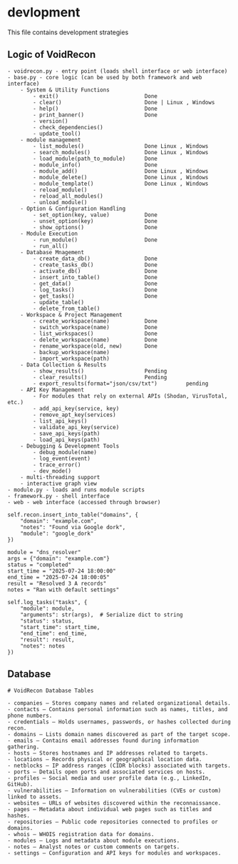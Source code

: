 # devlopment

This file contains development strategies

## Logic of VoidRecon
    - voidrecon.py - entry point (loads shell interface or web interface)
    - base.py - core logic (can be used by both framework and web interface)
        - System & Utility Functions
            - exit()                           Done
            - clear()                          Done | Linux , Windows
            - help()                           Done
            - print_banner()                   Done 
            - version()
            - check_dependencies()
            - update_tool()        
        - module management
            - list_modules()                   Done Linux , Windows
            - search_modules()                 Done Linux , Windows
            - load_module(path_to_module)      Done 
            - module_info()                    Done
            - module_add()                     Done Linux , Windows
            - module_delete()                  Done Linux , Windows
            - module_template()                Done Linux , Windows
            - reload_module()                  
            - reload_all_modules()
            - unload_module()
        - Option & Configuration Handling
            - set_option(key, value)           Done
            - unset_option(key)                Done 
            - show_options()                   Done
        - Module Execution
            - run_module()                     Done                  
            - run_all()
        - Database Mnagement 
            - create_data_db()                 Done
            - create_tasks_db()                Done
            - activate_db()                    Done
            - insert_into_table()              Done
            - get_data()                       Done
            - log_tasks()                      Done
            - get_tasks()                      Done
            - update_table()
            - delete_from_table()
        - Workspace & Project Management
            - create_workspace(name)           Done
            - switch_workspace(name)           Done         
            - list_workspaces()                Done
            - delete_workspace(name)           Done
            - rename_workspace(old, new)       Done
            - backup_workspace(name)
            - import_workspace(path)
        - Data Collection & Results
            - show_results()                   Pending
            - clear_results()                  Pending
            - export_results(format="json/csv/txt")         pending
        - API Key Management 
            - For modules that rely on external APIs (Shodan, VirusTotal, etc.)
            - add_api_key(service, key)
            - remove_apt_key(services)
            - list_api_keys()
            - validate_api_key(service)
            - save_api_keys(path)
            - load_api_keys(path)
        - Debugging & Development Tools
            - debug_module(name)
            - log_event(event)
            - trace_error()
            - dev_mode()
        - multi-threading support
        - interactive graph view
    - module.py - loads and runs module scripts
    - framework.py - shell interface
    - web - web interface (accessed through browser)


```
self.recon.insert_into_table("domains", {
    "domain": "example.com",
    "notes": "Found via Google dork",
    "module": "google_dork"
})

```

```
module = "dns_resolver"
args = {"domain": "example.com"}
status = "completed"
start_time = "2025-07-24 18:00:00"
end_time = "2025-07-24 18:00:05"
result = "Resolved 3 A records"
notes = "Ran with default settings"

self.log_tasks("tasks", {
    "module": module,
    "arguments": str(args),  # Serialize dict to string
    "status": status,
    "start_time": start_time,
    "end_time": end_time,
    "result": result,
    "notes": notes
}) 

```



## Database

    # VoidRecon Database Tables

    - companies — Stores company names and related organizational details.
    - contacts — Contains personal information such as names, titles, and phone numbers.
    - credentials — Holds usernames, passwords, or hashes collected during recon.
    - domains — Lists domain names discovered as part of the target scope.
    - emails — Contains email addresses found during information gathering.
    - hosts — Stores hostnames and IP addresses related to targets.
    - locations — Records physical or geographical location data.
    - netblocks — IP address ranges (CIDR blocks) associated with targets.
    - ports — Details open ports and associated services on hosts.
    - profiles — Social media and user profile data (e.g., LinkedIn, GitHub).
    - vulnerabilities — Information on vulnerabilities (CVEs or custom) linked to assets.
    - websites — URLs of websites discovered within the reconnaissance.
    - pages — Metadata about individual web pages such as titles and hashes.
    - repositories — Public code repositories connected to profiles or domains.
    - whois — WHOIS registration data for domains.
    - modules — Logs and metadata about module executions.
    - notes — Analyst notes or custom comments on targets.
    - settings — Configuration and API keys for modules and workspaces.

